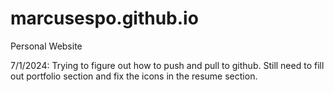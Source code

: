 # marcusespo.github.io
Personal Website


7/1/2024: Trying to figure out how to push and pull to github. Still need to fill out portfolio section and fix the icons in the resume section.
